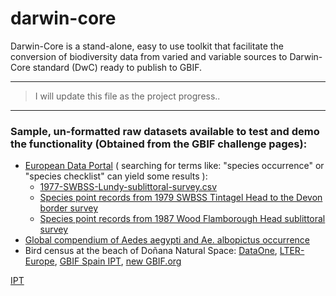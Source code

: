 # darwin-core
Darwin-Core is a stand-alone, easy to use toolkit that facilitate the conversion of biodiversity data from varied and variable sources to Darwin-Core standard (DwC) ready to publish to GBIF.

--------
> I will update this file as the project progress..


--------
### Sample, un-formatted raw datasets available to test and demo the functionality (Obtained from the GBIF challenge pages):
* [European Data Portal](https://www.europeandataportal.eu/data/en/dataset?q=species+occurance&sort=metadata_modified+desc&ext_geo_input=&ext_bbox=&ext_prev_extent=-154.68749999999997%2C-80.17871349622823%2C154.68749999999997%2C80.17871349622823) ( searching for terms like: "species occurrence" or "species checklist" can yield some results ):
  * [1977-SWBSS-Lundy-sublittoral-survey.csv](https://www.europeandataportal.eu/data/en/dataset/species-point-records-from-1977-swbss-lundy-sublittoral-survey/resource/62f18b63-bc70-40b2-8083-d099c1a95e44)
  * [Species point records from 1979 SWBSS Tintagel Head to the Devon border survey](https://www.europeandataportal.eu/data/en/dataset/species-point-records-from-1979-swbss-tintagel-head-to-the-devon-border-survey)
  * [Species point records from 1987 Wood Flamborough Head sublittoral survey](https://www.europeandataportal.eu/data/en/dataset/species-point-records-from-1987-wood-flamborough-head-sublittoral-survey)
* [Global compendium of Aedes aegypti and Ae. albopictus occurrence](http://dx.doi.org/10.5061/dryad.47v3c.2)
* Bird census at the beach of Doñana Natural Space: [DataOne](https://search.dataone.org/#view/knb-lter-europe-deims.13610.15384), [LTER-Europe](https://data.lter-europe.net/deims/dataset/2a0762f2-4630-11e3-aeb9-005056ab003f), [GBIF Spain IPT](http://www.gbif.es/ipt/resource?r=donana), [new GBIF.org](https://demo.gbif.org/dataset/9a57e938-3616-4f8c-985a-c9b66e7a1347)

[IPT](https://youtu.be/eDH9IoTrMVE)
